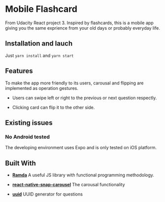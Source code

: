 # Mobile Flashcard

From Udacity React project 3. Inspired by flashcards, this is a mobile app giving you the same exprience from your old days or probably everyday life.

## Installation and lauch

Just `yarn install` and `yarn start`

## Features

To make the app more friendly to its users, carousal and flipping are implemented as operation gestures.

- Users can swipe left or right to the previous or next question respectly.

- Clicking card can flip it to the other side.

## Existing issues

### No Android tested

The developing environment uses Expo and is only tested on iOS platform.

## Built With

- **[Ramda]**  A useful JS library with functional programming methodology.

- **[react-native-snap-carousel]** The carousal functionality

- **[uuid]** UUID generator for questions

[Ramda]: https://ramdajs.com/

[react-native-snap-carousel]: https://github.com/archriss/react-native-snap-carousel

[uuid]: https://www.npmjs.com/package/uuid
